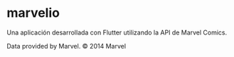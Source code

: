 # marvelio

Una aplicación desarrollada con Flutter utilizando la API de Marvel Comics.

Data provided by Marvel. © 2014 Marvel